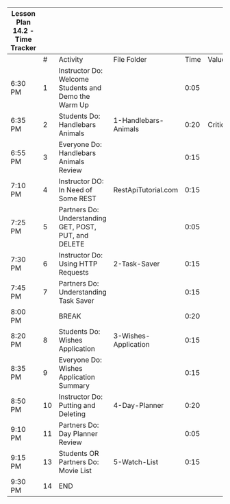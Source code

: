 | Lesson Plan 14.2 - Time Tracker |     |                                                       |                      |      |          |
| ------------------------------- | --- | ----------------------------------------------------- | -------------------- | ---- | -------- |
|                                 | #   | Activity                                              | File Folder          | Time | Value    |
| 6:30 PM                         | 1   | Instructor Do: Welcome Students and Demo the Warm Up  |                      | 0:05 |          |
| 6:35 PM                         | 2   | Students Do: Handlebars Animals                       | 1-Handlebars-Animals | 0:20 | Critical |
| 6:55 PM                         | 3   | Everyone Do: Handlebars Animals Review                |                      | 0:15 |          |
| 7:10 PM                         | 4   | Instructor DO: In Need of Some REST                   | RestApiTutorial.com  | 0:15 |          |
| 7:25 PM                         | 5   | Partners Do: Understanding GET, POST, PUT, and DELETE |                      | 0:05 |          |
| 7:30 PM                         | 6   | Instructor Do: Using HTTP Requests                    | 2-Task-Saver        | 0:15 |          |
| 7:45 PM                         | 7   | Partners Do: Understanding Task Saver                |                      | 0:15 |          |
| 8:00 PM                         |     | BREAK                                                 |                      | 0:20 |          |
| 8:20 PM                         | 8   | Students Do: Wishes Application                       | 3-Wishes-Application | 0:15 |          |
| 8:35 PM                         | 9   | Everyone Do: Wishes Application Summary               |                      | 0:15 |          |
| 8:50 PM                         | 10  | Instructor Do: Putting and Deleting                   | 4-Day-Planner        | 0:20 |          |
| 9:10 PM                         | 11  | Partners Do: Day Planner Review                       |                      | 0:05 |          |
| 9:15 PM                         | 13  | Students OR Partners Do: Movie List                   | 5-Watch-List         | 0:15 |          |
| 9:30 PM                         | 14  | END                                                   |                      |      |          |
